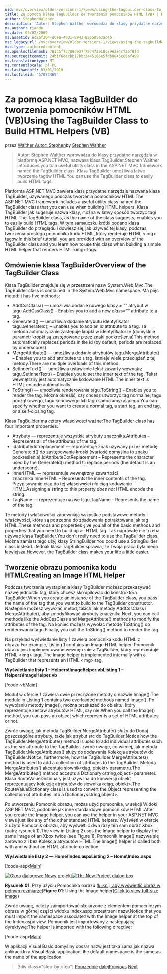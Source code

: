 ```yaml
---
uid: mvc/overview/older-versions-1/views/using-the-tagbuilder-class-to-build-html-helpers-vb
title: Za pomocą klasa TagBuilder do tworzenia pomocników HTML (VB) | Dokumentacja firmy Microsoft
author: StephenWalther
description: 'Autor: Stephen Walther wprowadza do klasy przydatne narzędzia w platformę ASP.NET MVC, nazwana klasa TagBuilder. Klasa TagBuilder do mogą używać łatwo...'
ms.author: riande
ms.date: 03/02/2009
ms.assetid: ec26f264-d0ea-4031-9943-825505a3ac4b
msc.legacyurl: /mvc/overview/older-versions-1/views/using-the-tagbuilder-class-to-build-html-helpers-vb
msc.type: authoredcontent
ms.openlocfilehash: 783c5f73709de37f79c472e10c79e284cf25f8fd
ms.sourcegitcommit: 24b1f6decbb17bb22a45166e5fdb0845c65af498
ms.translationtype: MT
ms.contentlocale: pl-PL
ms.lasthandoff: 03/01/2019
ms.locfileid: "57073469"
---
```

<a name="using-the-tagbuilder-class-to-build-html-helpers-vb"></a><span data-ttu-id="609c8-104">Za pomocą klasa TagBuilder do tworzenia pomocników HTML (VB)</span><span class="sxs-lookup"><span data-stu-id="609c8-104">Using the TagBuilder Class to Build HTML Helpers (VB)</span></span>
====================
<span data-ttu-id="609c8-105">przez [Walther Autor: Stephen](https://github.com/StephenWalther)</span><span class="sxs-lookup"><span data-stu-id="609c8-105">by [Stephen Walther](https://github.com/StephenWalther)</span></span>

> <span data-ttu-id="609c8-106">Autor: Stephen Walther wprowadza do klasy przydatne narzędzia w platformę ASP.NET MVC, nazwana klasa TagBuilder.</span><span class="sxs-lookup"><span data-stu-id="609c8-106">Stephen Walther introduces you to a useful utility class in the ASP.NET MVC framework named the TagBuilder class.</span></span> <span data-ttu-id="609c8-107">Klasa TagBuilder umożliwia łatwe tworzenie tagów HTML.</span><span class="sxs-lookup"><span data-stu-id="609c8-107">You can use the TagBuilder class to easily build HTML tags.</span></span>


<span data-ttu-id="609c8-108">Platforma ASP.NET MVC zawiera klasę przydatne narzędzie nazwana klasa TagBuilder, używanego podczas tworzenia pomocników HTML.</span><span class="sxs-lookup"><span data-stu-id="609c8-108">The ASP.NET MVC framework includes a useful utility class named the TagBuilder class that you can use when building HTML helpers.</span></span> <span data-ttu-id="609c8-109">Klasa TagBuilder jak sugeruje nazwa klasy, można w łatwy sposób tworzyć tagi HTML.</span><span class="sxs-lookup"><span data-stu-id="609c8-109">The TagBuilder class, as the name of the class suggests, enables you to easily build HTML tags.</span></span> <span data-ttu-id="609c8-110">W tym samouczku krótki podano klasa TagBuilder do przeglądu i dowiesz się, jak używać tej klasy, podczas tworzenia prostego pomocnika kodu HTML, który renderuje HTML &lt;img&gt; tagów.</span><span class="sxs-lookup"><span data-stu-id="609c8-110">In this brief tutorial, you are provided with an overview of the TagBuilder class and you learn how to use this class when building a simple HTML helper that renders HTML &lt;img&gt; tags.</span></span>

## <a name="overview-of-the-tagbuilder-class"></a><span data-ttu-id="609c8-111">Omówienie klasa TagBuilder</span><span class="sxs-lookup"><span data-stu-id="609c8-111">Overview of the TagBuilder Class</span></span>

<span data-ttu-id="609c8-112">Klasa TagBuilder znajduje się w przestrzeni nazw System.Web.Mvc.</span><span class="sxs-lookup"><span data-stu-id="609c8-112">The TagBuilder class is contained in the System.Web.Mvc namespace.</span></span> <span data-ttu-id="609c8-113">Ma pięć metod:</span><span class="sxs-lookup"><span data-stu-id="609c8-113">It has five methods:</span></span>

- <span data-ttu-id="609c8-114">AddCssClass() — umożliwia dodanie nowego *klasy = ""* atrybut w tagu.</span><span class="sxs-lookup"><span data-stu-id="609c8-114">AddCssClass() – Enables you to add a new *class=""* attribute to a tag.</span></span>
- <span data-ttu-id="609c8-115">GenerateId() — umożliwia dodanie atrybutu identyfikator tagu.</span><span class="sxs-lookup"><span data-stu-id="609c8-115">GenerateId() – Enables you to add an id attribute to a tag.</span></span> <span data-ttu-id="609c8-116">Ta metoda automatycznie zastępuje kropki w identyfikatorze (domyślnie parametr kropki są zastępowane przez znaki podkreślenia)</span><span class="sxs-lookup"><span data-stu-id="609c8-116">This method automatically replaces periods in the id (by default, periods are replaced by underscores)</span></span>
- <span data-ttu-id="609c8-117">MergeAttribute() — umożliwia dodanie atrybutów tagu.</span><span class="sxs-lookup"><span data-stu-id="609c8-117">MergeAttribute() – Enables you to add attributes to a tag.</span></span> <span data-ttu-id="609c8-118">Istnieje wiele przeciążeń z tej metody.</span><span class="sxs-lookup"><span data-stu-id="609c8-118">There are multiple overloads of this method.</span></span>
- <span data-ttu-id="609c8-119">SetInnerText() — umożliwia ustawianie tekst zawarty wewnątrz tagu.</span><span class="sxs-lookup"><span data-stu-id="609c8-119">SetInnerText() – Enables you to set the inner text of the tag.</span></span> <span data-ttu-id="609c8-120">Tekst wewnętrzny jest automatycznie kodowanie HTML.</span><span class="sxs-lookup"><span data-stu-id="609c8-120">The inner text is HTML encode automatically.</span></span>
- <span data-ttu-id="609c8-121">ToString() — umożliwia renderowania tagu.</span><span class="sxs-lookup"><span data-stu-id="609c8-121">ToString() – Enables you to render the tag.</span></span> <span data-ttu-id="609c8-122">Można określić, czy chcesz utworzyć tag normalne, tagu początkowego, tagu końcowego lub tagu samozamykającego.</span><span class="sxs-lookup"><span data-stu-id="609c8-122">You can specify whether you want to create a normal tag, a start tag, an end tag, or a self-closing tag.</span></span>
  

<span data-ttu-id="609c8-123">Klasa TagBuilder ma cztery właściwości ważne:</span><span class="sxs-lookup"><span data-stu-id="609c8-123">The TagBuilder class has four important properties:</span></span>

- <span data-ttu-id="609c8-124">Atrybuty — reprezentuje wszystkie atrybuty znacznika.</span><span class="sxs-lookup"><span data-stu-id="609c8-124">Attributes – Represents all of the attributes of the tag.</span></span>
- <span data-ttu-id="609c8-125">Idatributedotreplacement — reprezentuje znak używany przez metodę GenerateId() do zastępowania kropki (wartość domyślna to znaku podkreślenia).</span><span class="sxs-lookup"><span data-stu-id="609c8-125">IdAttributeDotReplacement – Represents the character used by the GenerateId() method to replace periods (the default is an underscore).</span></span>
- <span data-ttu-id="609c8-126">InnerHTML — reprezentuje wewnętrzny zawartości znacznika.</span><span class="sxs-lookup"><span data-stu-id="609c8-126">InnerHTML – Represents the inner contents of the tag.</span></span> <span data-ttu-id="609c8-127">Przypisywanie ciąg do tej właściwości *nie* ciąg kodowanie HTML.</span><span class="sxs-lookup"><span data-stu-id="609c8-127">Assigning a string to this property *does not* HTML encode the string.</span></span>
- <span data-ttu-id="609c8-128">TagName — reprezentuje nazwę tagu.</span><span class="sxs-lookup"><span data-stu-id="609c8-128">TagName – Represents the name of the tag.</span></span>

<span data-ttu-id="609c8-129">Te metody i właściwości zapewniają wszystkie podstawowe metody i właściwości, które są potrzebne do zbudowania potraktowane jak tag HTML.</span><span class="sxs-lookup"><span data-stu-id="609c8-129">These methods and properties give you all of the basic methods and properties that you need to build up an HTML tag.</span></span> <span data-ttu-id="609c8-130">Tak naprawdę nie trzeba używać klasa TagBuilder.</span><span class="sxs-lookup"><span data-stu-id="609c8-130">You don't really need to use the TagBuilder class.</span></span> <span data-ttu-id="609c8-131">Można zamiast tego użyj klasy StringBuilder.</span><span class="sxs-lookup"><span data-stu-id="609c8-131">You could use a StringBuilder class instead.</span></span> <span data-ttu-id="609c8-132">Jednak klasa TagBuilder sprawia, że Twoja praca była nieco łatwiejsza.</span><span class="sxs-lookup"><span data-stu-id="609c8-132">However, the TagBuilder class makes your life a little easier.</span></span>

## <a name="creating-an-image-html-helper"></a><span data-ttu-id="609c8-133">Tworzenie obrazu pomocnika kodu HTML</span><span class="sxs-lookup"><span data-stu-id="609c8-133">Creating an Image HTML Helper</span></span>

<span data-ttu-id="609c8-134">Podczas tworzenia wystąpienia klasy TagBuilder możesz przekazywać nazwę jednostki tag, który chcesz skompilować do konstruktora TagBuilder.</span><span class="sxs-lookup"><span data-stu-id="609c8-134">When you create an instance of the TagBuilder class, you pass the name of the tag that you want to build to the TagBuilder constructor.</span></span> <span data-ttu-id="609c8-135">Następnie możesz wywołać metod, takich jak metody AddCssClass i MergeAttribute(), aby zmodyfikować atrybuty znacznika.</span><span class="sxs-lookup"><span data-stu-id="609c8-135">Next, you can call methods like the AddCssClass and MergeAttribute() methods to modify the attributes of the tag.</span></span> <span data-ttu-id="609c8-136">Na koniec możesz wywołać metodę ToString() do renderowania tagu.</span><span class="sxs-lookup"><span data-stu-id="609c8-136">Finally, you call the ToString() method to render the tag.</span></span>

<span data-ttu-id="609c8-137">Na przykład wyświetlanie listy 1 zawiera pomocnika kodu HTML z obrazu.</span><span class="sxs-lookup"><span data-stu-id="609c8-137">For example, Listing 1 contains an Image HTML helper.</span></span> <span data-ttu-id="609c8-138">Pomocnik obrazu jest implementowane wewnętrznie z TagBuilder, który reprezentuje HTML &lt;img&gt; tagu.</span><span class="sxs-lookup"><span data-stu-id="609c8-138">The Image helper is implemented internally with a TagBuilder that represents an HTML &lt;img&gt; tag.</span></span>

<span data-ttu-id="609c8-139">**Wyświetlanie listy 1 – Helpers\ImageHelper.vb**</span><span class="sxs-lookup"><span data-stu-id="609c8-139">**Listing 1 – Helpers\ImageHelper.vb**</span></span>

[!code-vb[Main](using-the-tagbuilder-class-to-build-html-helpers-vb/samples/sample1.vb)]

<span data-ttu-id="609c8-140">Moduł w ofercie 1 zawiera dwie przeciążone metody o nazwie Image().</span><span class="sxs-lookup"><span data-stu-id="609c8-140">The module in Listing 1 contains two overloaded methods named Image().</span></span> <span data-ttu-id="609c8-141">Po wywołaniu metody Image(), można przekazać do obiektu, który reprezentuje zestaw atrybutów HTML, czy nie.</span><span class="sxs-lookup"><span data-stu-id="609c8-141">When you call the Image() method, you can pass an object which represents a set of HTML attributes or not.</span></span>

<span data-ttu-id="609c8-142">Zwróć uwagę, jak metoda TagBuilder.MergeAttribute() służy do Dodaj poszczególne atrybuty, takie jak atrybut src do TagBuilder.</span><span class="sxs-lookup"><span data-stu-id="609c8-142">Notice how the TagBuilder.MergeAttribute() method is used to add individual attributes such as the src attribute to the TagBuilder.</span></span> <span data-ttu-id="609c8-143">Zwróć uwagę, co więcej, jak metoda TagBuilder.MergeAttributes() służy do dodawania Kolekcja atrybutów do TagBuilder.</span><span class="sxs-lookup"><span data-stu-id="609c8-143">Notice, furthermore, how the TagBuilder.MergeAttributes() method is used to add a collection of attributes to the TagBuilder.</span></span> <span data-ttu-id="609c8-144">Metoda MergeAttributes() akceptuje słownik&lt;ciąg, obiekt&gt; parametru.</span><span class="sxs-lookup"><span data-stu-id="609c8-144">The MergeAttributes() method accepts a Dictionary&lt;string,object&gt; parameter.</span></span> <span data-ttu-id="609c8-145">Klasa RouteValueDictionary jest używana do konwersji obiekt reprezentujący kolekcję atrybutów do słownika&lt;ciąg, obiekt&gt;.</span><span class="sxs-lookup"><span data-stu-id="609c8-145">The RouteValueDictionary class is used to convert the Object representing the collection of attributes into a Dictionary&lt;string,object&gt;.</span></span>

<span data-ttu-id="609c8-146">Po utworzeniu Pomocnik obrazu, można użyć pomocnika, w sekcji Widoki ASP.NET MVC, podobnie jak inne standardowe pomocników HTML.</span><span class="sxs-lookup"><span data-stu-id="609c8-146">After you create the Image helper, you can use the helper in your ASP.NET MVC views just like any of the other standard HTML helpers.</span></span> <span data-ttu-id="609c8-147">Wyświetl w ofercie 2 użyto Pomocnik obrazu, aby wyświetlić dwa razy ten sam obraz Xbox (patrz rysunek 1).</span><span class="sxs-lookup"><span data-stu-id="609c8-147">The view in Listing 2 uses the Image helper to display the same image of an Xbox twice (see Figure 1).</span></span> <span data-ttu-id="609c8-148">Pomocnik Image() nazywa się zarówno z i bez Kolekcja atrybutów HTML.</span><span class="sxs-lookup"><span data-stu-id="609c8-148">The Image() helper is called both with and without an HTML attribute collection.</span></span>

<span data-ttu-id="609c8-149">**Wyświetlanie listy 2 — Home\Index.aspx**</span><span class="sxs-lookup"><span data-stu-id="609c8-149">**Listing 2 – Home\Index.aspx**</span></span>

[!code-aspx[Main](using-the-tagbuilder-class-to-build-html-helpers-vb/samples/sample2.aspx)]


<span data-ttu-id="609c8-150">[![Okno dialogowe Nowy projekt](using-the-tagbuilder-class-to-build-html-helpers-vb/_static/image1.jpg)](using-the-tagbuilder-class-to-build-html-helpers-vb/_static/image1.png)</span><span class="sxs-lookup"><span data-stu-id="609c8-150">[![The New Project dialog box](using-the-tagbuilder-class-to-build-html-helpers-vb/_static/image1.jpg)](using-the-tagbuilder-class-to-build-html-helpers-vb/_static/image1.png)</span></span>

<span data-ttu-id="609c8-151">**Rysunek 01**: Przy użyciu Pomocnika obrazu ([kliknij, aby wyświetlić obraz w pełnym rozmiarze](using-the-tagbuilder-class-to-build-html-helpers-vb/_static/image2.png))</span><span class="sxs-lookup"><span data-stu-id="609c8-151">**Figure 01**: Using the Image helper([Click to view full-size image](using-the-tagbuilder-class-to-build-html-helpers-vb/_static/image2.png))</span></span>


<span data-ttu-id="609c8-152">Zwróć uwagę, należy zaimportować skojarzone z elementem pomocniczym obrazu w górnej części widoku Index.aspx przestrzeni nazw.</span><span class="sxs-lookup"><span data-stu-id="609c8-152">Notice that you must import the namespace associated with the Image helper at the top of the Index.aspx view.</span></span> <span data-ttu-id="609c8-153">Pomocnik jest importowany z następującą dyrektywę:</span><span class="sxs-lookup"><span data-stu-id="609c8-153">The helper is imported with the following directive:</span></span>

[!code-aspx[Main](using-the-tagbuilder-class-to-build-html-helpers-vb/samples/sample3.aspx)]

<span data-ttu-id="609c8-154">W aplikacji Visual Basic domyślny obszar nazw jest taka sama jak nazwa aplikacji.</span><span class="sxs-lookup"><span data-stu-id="609c8-154">In a Visual Basic application, the default namespace is the same as the name of the application.</span></span>

> [!div class="step-by-step"]
> <span data-ttu-id="609c8-155">[Poprzednie](creating-custom-html-helpers-vb.md)
> [dalej](creating-page-layouts-with-view-master-pages-vb.md)</span><span class="sxs-lookup"><span data-stu-id="609c8-155">[Previous](creating-custom-html-helpers-vb.md)
[Next](creating-page-layouts-with-view-master-pages-vb.md)</span></span>
